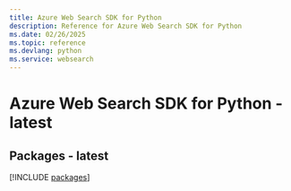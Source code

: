 ```yaml
---
title: Azure Web Search SDK for Python
description: Reference for Azure Web Search SDK for Python
ms.date: 02/26/2025
ms.topic: reference
ms.devlang: python
ms.service: websearch
---
```

# Azure Web Search SDK for Python - latest
## Packages - latest
[!INCLUDE [packages](web-search-index.md)]